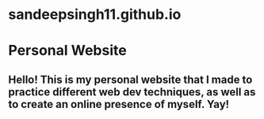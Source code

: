 # sandeepsingh11.github.io
<h1>Personal Website</h1>

<h2>Hello! This is my personal website that I made to practice different web dev techniques, as well as to create an online presence of myself. Yay!<h2>
